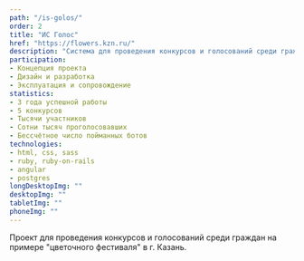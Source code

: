 ```yaml
---
path: "/is-golos/"
order: 2
title: "ИС Голос"
href: "https://flowers.kzn.ru/"
description: "Система для проведения конкурсов и голосований среди граждан на примере \"цветочного фестиваля\" в г. Казань."
participation:
- Концепция проекта
- Дизайн и разработка
- Эксплуатация и сопровождение
statistics:
- 3 года успешной работы
- 5 конкурсов
- Тысячи участников
- Сотни тысяч проголосовавших
- Бессчётное число пойманных ботов
technologies:
- html, css, sass
- ruby, ruby-on-rails
- angular
- postgres
longDesktopImg: ""
desktopImg: ""
tabletImg: ""
phoneImg: ""
---
```


Проект для проведения конкурсов и голосований среди граждан на примере \"цветочного фестиваля\" в г. Казань.
